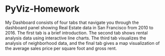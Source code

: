 # PyViz-Homework

My Dashboard consists of four tabs that navigate you through the dashboard panel 
showing Real Estate data in San Francisco from 2010 to 2016. The first tab is a brief
introduction. The second tab shows rental analysis data using interactive line charts.
The third tab visualizes the analysis of neighborhood data, and the final tab gives a 
map visualization of the average sales price per square foot and gross rent.
